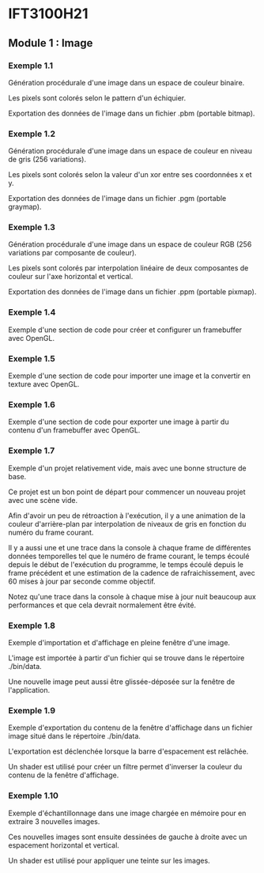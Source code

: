 # IFT3100H21

## Module 1 : Image

### Exemple 1.1

Génération procédurale d'une image dans un espace de couleur binaire.

Les pixels sont colorés selon le pattern d'un échiquier.

Exportation des données de l'image dans un fichier .pbm (portable bitmap).

### Exemple 1.2

Génération procédurale d'une image dans un espace de couleur en niveau de gris (256 variations).

Les pixels sont colorés selon la valeur d'un xor entre ses coordonnées x et y.

Exportation des données de l'image dans un fichier .pgm (portable graymap).

### Exemple 1.3

Génération procédurale d'une image dans un espace de couleur RGB (256 variations par composante de couleur).

Les pixels sont colorés par interpolation linéaire de deux composantes de couleur sur l'axe horizontal et vertical.

Exportation des données de l'image dans un fichier .ppm (portable pixmap).

### Exemple 1.4

Exemple d'une section de code pour créer et configurer un framebuffer avec OpenGL.

### Exemple 1.5

Exemple d'une section de code pour importer une image et la convertir en texture avec OpenGL.

### Exemple 1.6

Exemple d'une section de code pour exporter une image à partir du contenu d'un framebuffer avec OpenGL.

### Exemple 1.7

Exemple d'un projet relativement vide, mais avec une bonne structure de base.

Ce projet est un bon point de départ pour commencer un nouveau projet avec une scène vide.

Afin d'avoir un peu de rétroaction à l'exécution, il y a une animation de la couleur d'arrière-plan par interpolation de niveaux de gris en fonction du numéro du frame courant.

Il y a aussi une et une trace dans la console à chaque frame de différentes données temporelles tel que le numéro de frame courant, le temps écoulé depuis le début de l'exécution du programme, le temps écoulé depuis le frame précédent et une estimation de la cadence de rafraichissement, avec 60 mises à jour par seconde comme objectif.

Notez qu'une trace dans la console à chaque mise à jour nuit beaucoup aux performances et que cela devrait normalement être évité. 

### Exemple 1.8

Exemple d'importation et d'affichage en pleine fenêtre d'une image.

L'image est importée à partir d'un fichier qui se trouve dans le répertoire ./bin/data.

Une nouvelle image peut aussi être glissée-déposée sur la fenêtre de l'application.

### Exemple 1.9

Exemple d'exportation du contenu de la fenêtre d'affichage dans un fichier image situé dans le répertoire ./bin/data.

L'exportation est déclenchée lorsque la barre d'espacement est relâchée.

Un shader est utilisé pour créer un filtre permet d'inverser la couleur du contenu de la fenêtre d'affichage.

### Exemple 1.10

Exemple d'échantillonnage dans une image chargée en mémoire pour en extraire 3 nouvelles images.

Ces nouvelles images sont ensuite dessinées de gauche à droite avec un espacement horizontal et vertical.

Un shader est utilisé pour appliquer une teinte sur les images.
